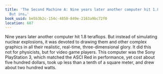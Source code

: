 ```yaml
---
title: 'The Second Machine A: Nine years later another computer hit 1.8 teraflops.
  But ins…'
book_uuid: be5b3b2c-154c-4858-849e-2163a9bc72f0
location: 687
---
```


Nine years later another computer hit 1.8 teraflops. But instead of
simulating nuclear explosions, it was devoted to drawing them and other
complex graphics in all their realistic, real-time, three-dimensional
glory. It did this not for physicists, but for video game players. This
computer was the Sony PlayStation 3, which matched the ASCI Red in
performance, yet cost about five hundred dollars, took up less than a tenth
of a square meter, and drew about two hundred watts.